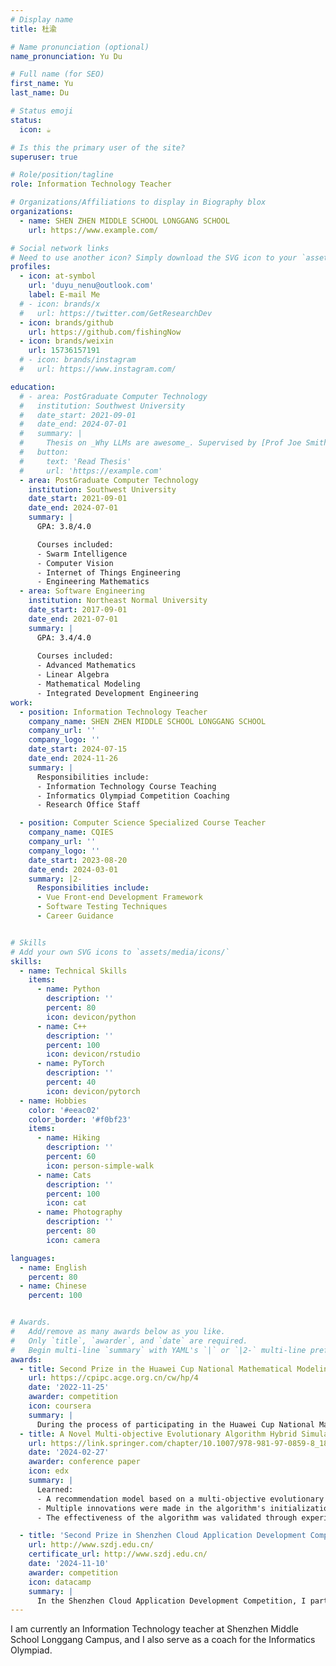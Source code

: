 ```yaml
---
# Display name
title: 杜渝

# Name pronunciation (optional)
name_pronunciation: Yu Du

# Full name (for SEO)
first_name: Yu
last_name: Du

# Status emoji
status:
  icon: ☕️

# Is this the primary user of the site?
superuser: true

# Role/position/tagline
role: Information Technology Teacher

# Organizations/Affiliations to display in Biography blox
organizations:
  - name: SHEN ZHEN MIDDLE SCHOOL LONGGANG SCHOOL
    url: https://www.example.com/

# Social network links
# Need to use another icon? Simply download the SVG icon to your `assets/media/icons/` folder.
profiles:
  - icon: at-symbol
    url: 'duyu_nenu@outlook.com'
    label: E-mail Me
  # - icon: brands/x
  #   url: https://twitter.com/GetResearchDev
  - icon: brands/github
    url: https://github.com/fishingNow
  - icon: brands/weixin
    url: 15736157191
  # - icon: brands/instagram
  #   url: https://www.instagram.com/

education:
  # - area: PostGraduate Computer Technology
  #   institution: Southwest University
  #   date_start: 2021-09-01
  #   date_end: 2024-07-01
  #   summary: |
  #     Thesis on _Why LLMs are awesome_. Supervised by [Prof Joe Smith](https://example.com). Presented papers at 5 IEEE conferences with the contributions being published in 2 Springer journals.
  #   button:
  #     text: 'Read Thesis'
  #     url: 'https://example.com'
  - area: PostGraduate Computer Technology
    institution: Southwest University
    date_start: 2021-09-01
    date_end: 2024-07-01
    summary: |
      GPA: 3.8/4.0

      Courses included:
      - Swarm Intelligence
      - Computer Vision
      - Internet of Things Engineering
      - Engineering Mathematics
  - area: Software Engineering
    institution: Northeast Normal University
    date_start: 2017-09-01
    date_end: 2021-07-01
    summary: |
      GPA: 3.4/4.0
      
      Courses included:
      - Advanced Mathematics
      - Linear Algebra
      - Mathematical Modeling
      - Integrated Development Engineering
work:
  - position: Information Technology Teacher
    company_name: SHEN ZHEN MIDDLE SCHOOL LONGGANG SCHOOL
    company_url: ''
    company_logo: ''
    date_start: 2024-07-15
    date_end: 2024-11-26
    summary: |
      Responsibilities include:
      - Information Technology Course Teaching
      - Informatics Olympiad Competition Coaching
      - Research Office Staff

  - position: Computer Science Specialized Course Teacher
    company_name: CQIES
    company_url: ''
    company_logo: ''
    date_start: 2023-08-20
    date_end: 2024-03-01
    summary: |2-
      Responsibilities include:
      - Vue Front-end Development Framework
      - Software Testing Techniques
      - Career Guidance


# Skills
# Add your own SVG icons to `assets/media/icons/`
skills:
  - name: Technical Skills
    items:
      - name: Python
        description: ''
        percent: 80
        icon: devicon/python
      - name: C++
        description: ''
        percent: 100
        icon: devicon/rstudio
      - name: PyTorch
        description: ''
        percent: 40
        icon: devicon/pytorch
  - name: Hobbies
    color: '#eeac02'
    color_border: '#f0bf23'
    items:
      - name: Hiking
        description: ''
        percent: 60
        icon: person-simple-walk
      - name: Cats
        description: ''
        percent: 100
        icon: cat
      - name: Photography
        description: ''
        percent: 80
        icon: camera

languages:
  - name: English
    percent: 80
  - name: Chinese
    percent: 100


# Awards.
#   Add/remove as many awards below as you like.
#   Only `title`, `awarder`, and `date` are required.
#   Begin multi-line `summary` with YAML's `|` or `|2-` multi-line prefix and indent 2 spaces below.
awards:
  - title: Second Prize in the Huawei Cup National Mathematical Modeling Competition
    url: https://cpipc.acge.org.cn/cw/hp/4
    date: '2022-11-25'
    awarder: competition
    icon: coursera
    summary: |
      During the process of participating in the Huawei Cup National Mathematical Modeling Competition, our team conducted an in-depth analysis of the problem background, constructed mathematical models based on real-world scenarios, and utilized programming tools such as Python and MATLAB for simulation and validation. Over the course of three days, we efficiently completed tasks including data collection, modeling, algorithm optimization, and paper writing through effective teamwork. Ultimately, we won the second prize with clear model logic, precise data analysis, and a high-quality presentation of our paper. This experience not only enhanced our teamwork and mathematical modeling skills but also cultivated our problem-solving abilities and innovative thinking.
  - title: A Novel Multi-objective Evolutionary Algorithm Hybrid Simulated Annealing Concept for Recommendation Systems
    url: https://link.springer.com/chapter/10.1007/978-981-97-0859-8_18
    date: '2024-02-27'
    awarder: conference paper
    icon: edx
    summary: |
      Learned:
      - A recommendation model based on a multi-objective evolutionary algorithm was constructed.
      - Multiple innovations were made in the algorithm's initialization, mutation, and selection strategies.
      - The effectiveness of the algorithm was validated through experiments across multiple evaluation metrics.

  - title: 'Second Prize in Shenzhen Cloud Application Development Competition'
    url: http://www.szdj.edu.cn/
    certificate_url: http://www.szdj.edu.cn/
    date: '2024-11-10'
    awarder: competition
    icon: datacamp
    summary: |
      In the Shenzhen Cloud Application Development Competition, I participated in developing a Grade Analysis and Management System. The system utilized a cloud-based architecture, integrating features such as grade entry, dynamic analysis, and visualized reporting, with support for real-time access across devices. Through innovative design and an enhanced user experience, our project earned recognition from the judges during the presentation and ultimately won the second prize. This experience greatly improved my teamwork and cloud application development skills.
---
```


I am currently an Information Technology teacher at Shenzhen Middle School Longgang Campus, and I also serve as a coach for the Informatics Olympiad.